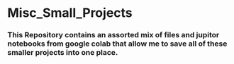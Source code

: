 # Misc_Small_Projects
### This Repository contains an assorted mix of files and jupitor notebooks from google colab that allow me to save all of these smaller projects into one place.
